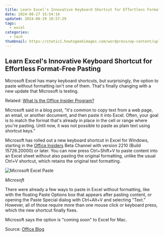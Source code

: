 ```yaml
---
title: Learn Excel's Innovative Keyboard Shortcut for Effortless Format-Free Pasting
date: 2024-08-27 15:54:14
updated: 2024-08-29 10:57:29
tags:
  - excel
categories:
  - tech
thumbnail: https://static1.howtogeekimages.com/wordpress/wp-content/uploads/2021/05/MS-excel-logo-675.png
---
```


## Learn Excel's Innovative Keyboard Shortcut for Effortless Format-Free Pasting

Microsoft Excel has many keyboard shortcuts, but surprisingly, the option to paste without formatting isn't one of them. That's finally changing with a new update that Microsoft is testing.

Related: [What Is the Office Insider Program?](https://tech-haven.techidaily.com/rethinking-ai-why-claude-3-surpasses-chatgpt-in-4-ways/) 

 Microsoft said in a blog post, "it's common to copy text from a web page, an email, or another document, and then paste it into Excel. Often, your goal is to match the format that's already in place in the cell or range where you're pasting. Until now, it was not possible to paste as plain text using shortcut keys."

 Microsoft has rolled out a new keyboard shortcut in Excel for Windows, starting in the [Office Insiders](https://tech-haven.techidaily.com/rethinking-ai-why-claude-3-surpasses-chatgpt-in-4-ways/) Beta Channel with version 2210 (Build 15726.20000) or later. You can now press Ctrl+Shift+V to paste content into an Excel sheet without also pasting the original formatting, unlike the usual Ctrl+V shortcut, which retains the original text formatting.

![Microsoft Excel Paste](https://static1.howtogeekimages.com/wordpress/wp-content/uploads/2022/10/PasteValues.gif) 

_Microsoft_

 There were already a few ways to paste in Excel without formatting, like with the floating Paste Options box that appears after pasting content, or opening the Paste Special dialog with Ctrl+Alt+V and selecting "Text." However, all of those require more than one mouse click or keyboard press, which the new shortcut finally fixes.

 Microsoft says the option is "coming soon" to Excel for Mac.

 Source: [Office Blog](https://insider.office.com/en-us/blog/new-paste-options-when-using-keyboard-shortcuts)

<ins class="adsbygoogle"
     style="display:block"
     data-ad-format="autorelaxed"
     data-ad-client="ca-pub-7571918770474297"
     data-ad-slot="1223367746"></ins>



<ins class="adsbygoogle"
     style="display:block"
     data-ad-client="ca-pub-7571918770474297"
     data-ad-slot="8358498916"
     data-ad-format="auto"
     data-full-width-responsive="true"></ins>
